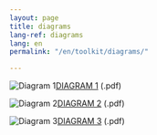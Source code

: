 ```yaml
---
layout: page
title: diagrams
lang-ref: diagrams
lang: en
permalink: "/en/toolkit/diagrams/"

---
```

<img class="doc" src="{{ site.baseurl }}/assets/img/archive.svg" alt="Diagram 1" /><a href="{{ site.baseurl }}/assets/schema-diagram/diagram1.pdf" title="Diagram 1" target="_blank">DIAGRAM 1</a> (.pdf)

<img class="doc" src="{{ site.baseurl }}/assets/img/archive.svg" alt="Diagram 2" /><a href="{{ site.baseurl }}/assets/schema-diagram/diagram2.pdf" title="Diagram 2" target="_blank">DIAGRAM 2</a> (.pdf)

<img class="doc" src="{{ site.baseurl }}/assets/img/archive.svg" alt="Diagram 3" /><a href="{{ site.baseurl }}/assets/schema-diagram/diagram3.pdf" title="Diagram 3" target="_blank">DIAGRAM 3</a> (.pdf)